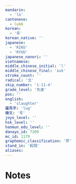 ```yaml
---
mandarin:
  - 'lù'
cantonese:
  - luk6
korean:
  - '륙'
korean_native: ''
japanese:
  - 'RIKU'
  - 'RYUU'
japanese_nanori: ''
vietnamese:
middle_chinese_initial: 'l'
middle_chinese_final: 'ɨuk'
stroke_count: ''
radical: '戈'
skip_number: '1-11-4'
grade_level: '先進'
pos: ''
english:
  - 'slaughter'
羅馬字: 'lug'
韓文: '룩'
joyo_level: ''
hsk_level: ''
hanmun_edu_level: ''
danayo_id: 7209
mc_id: 1179
graphemic_classification: '翏'
stand_in: '殺戮'
aliases:
---
```


# Notes

